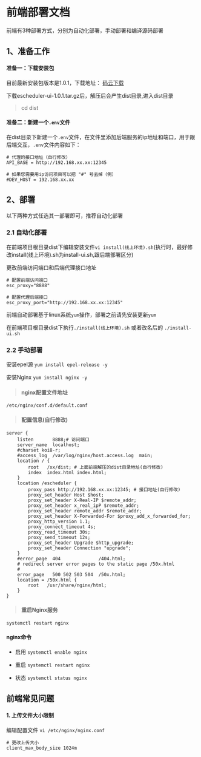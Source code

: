 # 前端部署文档

前端有3种部署方式，分别为自动化部署，手动部署和编译源码部署

## 1、准备工作
#### 准备一：下载安装包

目前最新安装包版本是1.0.1，下载地址： [码云下载](https://gitee.com/easyscheduler/EasyScheduler/attach_files/)

下载escheduler-ui-1.0.1.tar.gz后，解压后会产生dist目录,进入dist目录
> cd dist  

#### 准备二：新建一个`.env`文件

在dist目录下新建一个`.env`文件，在文件里添加后端服务的ip地址和端口，用于跟后端交互，`.env`文件内容如下：
```
# 代理的接口地址（自行修改）
API_BASE = http://192.168.xx.xx:12345

# 如果您需要用ip访问项目可以把 "#" 号去掉（例）
#DEV_HOST = 192.168.xx.xx
```

## 2、部署
以下两种方式任选其一部署即可，推荐自动化部署
### 2.1 自动化部署

在前端项目根目录dist下编辑安装文件`vi install(线上环境).sh`(执行时，最好修改install(线上环境).sh为install-ui.sh,跟后端部署区分)

更改前端访问端口和后端代理接口地址

```
# 配置前端访问端口
esc_proxy="8888"

# 配置代理后端接口
esc_proxy_port="http://192.168.xx.xx:12345"
```

前端自动部署基于linux系统`yum`操作，部署之前请先安装更新`yum`

在前端项目根目录dist下执行`./install(线上环境).sh` 或者改名后的 `./install-ui.sh`


### 2.2 手动部署

安装epel源 `yum install epel-release -y`

安装Nginx `yum install nginx -y`


> ####  nginx配置文件地址
```
/etc/nginx/conf.d/default.conf
```
> ####  配置信息(自行修改)
```
server {
    listen       8888;# 访问端口
    server_name  localhost;
    #charset koi8-r;
    #access_log  /var/log/nginx/host.access.log  main;
    location / {
        root   /xx/dist; # 上面前端解压的dist目录地址(自行修改)
        index  index.html index.html;
    }
    location /escheduler {
        proxy_pass http://192.168.xx.xx:12345; # 接口地址(自行修改)
        proxy_set_header Host $host;
        proxy_set_header X-Real-IP $remote_addr;
        proxy_set_header x_real_ipP $remote_addr;
        proxy_set_header remote_addr $remote_addr;
        proxy_set_header X-Forwarded-For $proxy_add_x_forwarded_for;
        proxy_http_version 1.1;
        proxy_connect_timeout 4s;
        proxy_read_timeout 30s;
        proxy_send_timeout 12s;
        proxy_set_header Upgrade $http_upgrade;
        proxy_set_header Connection "upgrade";
    }
    #error_page  404              /404.html;
    # redirect server error pages to the static page /50x.html
    #
    error_page   500 502 503 504  /50x.html;
    location = /50x.html {
        root   /usr/share/nginx/html;
    }
}
```
> ####  重启Nginx服务
```
systemctl restart nginx
```

#### nginx命令

- 启用 `systemctl enable nginx`

- 重启 `systemctl restart nginx`

- 状态 `systemctl status nginx`


## 前端常见问题
####  1. 上传文件大小限制
编辑配置文件 `vi /etc/nginx/nginx.conf`
```
# 更改上传大小
client_max_body_size 1024m
```